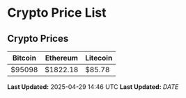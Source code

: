 # Crypto Price List

## Crypto Prices
| Bitcoin | Ethereum | Litecoin |
| ------- | -------- | -------- |
| $95098 | $1822.18 | $85.78 |
**Last Updated:** 2025-04-29 14:46 UTC
**Last Updated:** $DATE$
